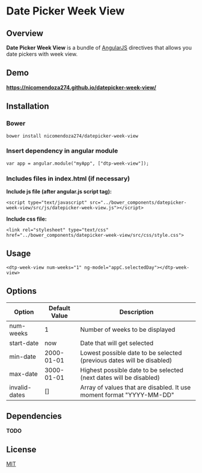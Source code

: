 # Date Picker Week View

## Overview
**Date Picker Week View** is a bundle of [AngularJS](http://angularjs.org) directives that allows you date pickers with
week view.

## Demo
**https://nicomendoza274.github.io/datepicker-week-view/**

## Installation
### Bower
````
bower install nicomendoza274/datepicker-week-view
````

### Insert dependency in angular module
````
var app = angular.module("myApp", ["dtp-week-view"]);
````

### Includes files in index.html (if necessary)

**Include js file (after angular.js script tag):**
````
<script type="text/javascript" src="../bower_components/datepicker-week-view/src/js/datepicker-week-view.js"></script>
````

**Include css file:**
````
<link rel="stylesheet" type="text/css" href="../bower_components/datepicker-week-view/src/css/style.css">
````


## Usage

````
<dtp-week-view num-weeks="1" ng-model="appC.selectedDay"></dtp-week-view>
````


## Options
| Option  | Default Value | Description|
| ------------- | ------------- | ------------------------ |
| num-weeks  | 1  | Number of weeks to be displayed  |
| start-date  | now  | Date that will get selected   |
| min-date  | 2000-01-01  | Lowest possible date to be selected (previous dates will be disabled)   |
| max-date  | 3000-01-01  | Highest possible date to be selected (next dates will be disabled)  |
| invalid-dates  | []  | Array of values that are disabled. It use moment format "YYYY-MM-DD"       |

## Dependencies
**TODO**


## License
[MIT](LICENSE)
